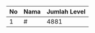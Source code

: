 | No | Nama            | Jumlah Level |
|----|-----------------|--------------|
| 1  | #    |    4881        |
